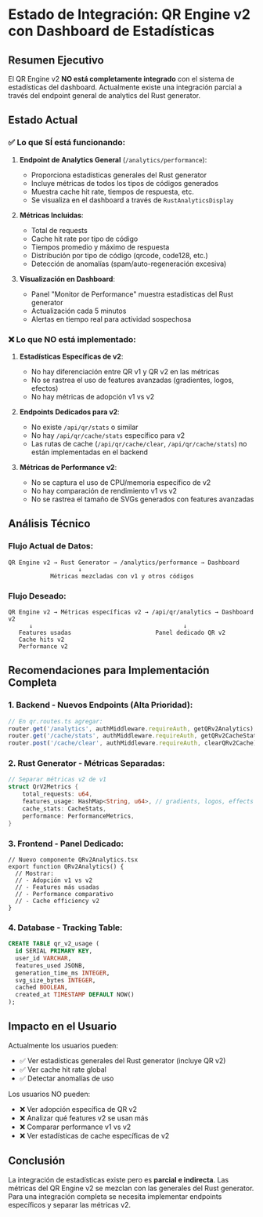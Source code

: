 # Estado de Integración: QR Engine v2 con Dashboard de Estadísticas

## Resumen Ejecutivo

El QR Engine v2 **NO está completamente integrado** con el sistema de estadísticas del dashboard. Actualmente existe una integración parcial a través del endpoint general de analytics del Rust generator.

## Estado Actual

### ✅ Lo que SÍ está funcionando:

1. **Endpoint de Analytics General** (`/analytics/performance`):
   - Proporciona estadísticas generales del Rust generator
   - Incluye métricas de todos los tipos de códigos generados
   - Muestra cache hit rate, tiempos de respuesta, etc.
   - Se visualiza en el dashboard a través de `RustAnalyticsDisplay`

2. **Métricas Incluidas**:
   - Total de requests
   - Cache hit rate por tipo de código
   - Tiempos promedio y máximo de respuesta
   - Distribución por tipo de código (qrcode, code128, etc.)
   - Detección de anomalías (spam/auto-regeneración excesiva)

3. **Visualización en Dashboard**:
   - Panel "Monitor de Performance" muestra estadísticas del Rust generator
   - Actualización cada 5 minutos
   - Alertas en tiempo real para actividad sospechosa

### ❌ Lo que NO está implementado:

1. **Estadísticas Específicas de v2**:
   - No hay diferenciación entre QR v1 y QR v2 en las métricas
   - No se rastrea el uso de features avanzadas (gradientes, logos, efectos)
   - No hay métricas de adopción v1 vs v2

2. **Endpoints Dedicados para v2**:
   - No existe `/api/qr/stats` o similar
   - No hay `/api/qr/cache/stats` específico para v2
   - Las rutas de cache (`/api/qr/cache/clear`, `/api/qr/cache/stats`) no están implementadas en el backend

3. **Métricas de Performance v2**:
   - No se captura el uso de CPU/memoria específico de v2
   - No hay comparación de rendimiento v1 vs v2
   - No se rastrea el tamaño de SVGs generados con features avanzadas

## Análisis Técnico

### Flujo Actual de Datos:
```
QR Engine v2 → Rust Generator → /analytics/performance → Dashboard
                    ↓
            Métricas mezcladas con v1 y otros códigos
```

### Flujo Deseado:
```
QR Engine v2 → Métricas específicas v2 → /api/qr/analytics → Dashboard v2
      ↓                                           ↓
   Features usadas                        Panel dedicado QR v2
   Cache hits v2
   Performance v2
```

## Recomendaciones para Implementación Completa

### 1. Backend - Nuevos Endpoints (Alta Prioridad):
```typescript
// En qr.routes.ts agregar:
router.get('/analytics', authMiddleware.requireAuth, getQRv2Analytics);
router.get('/cache/stats', authMiddleware.requireAuth, getQRv2CacheStats);
router.post('/cache/clear', authMiddleware.requireAuth, clearQRv2Cache);
```

### 2. Rust Generator - Métricas Separadas:
```rust
// Separar métricas v2 de v1
struct QrV2Metrics {
    total_requests: u64,
    features_usage: HashMap<String, u64>, // gradients, logos, effects
    cache_stats: CacheStats,
    performance: PerformanceMetrics,
}
```

### 3. Frontend - Panel Dedicado:
```tsx
// Nuevo componente QRv2Analytics.tsx
export function QRv2Analytics() {
  // Mostrar:
  // - Adopción v1 vs v2
  // - Features más usadas
  // - Performance comparativo
  // - Cache efficiency v2
}
```

### 4. Database - Tracking Table:
```sql
CREATE TABLE qr_v2_usage (
  id SERIAL PRIMARY KEY,
  user_id VARCHAR,
  features_used JSONB,
  generation_time_ms INTEGER,
  svg_size_bytes INTEGER,
  cached BOOLEAN,
  created_at TIMESTAMP DEFAULT NOW()
);
```

## Impacto en el Usuario

Actualmente los usuarios pueden:
- ✅ Ver estadísticas generales del Rust generator (incluye QR v2)
- ✅ Ver cache hit rate global
- ✅ Detectar anomalías de uso

Los usuarios NO pueden:
- ❌ Ver adopción específica de QR v2
- ❌ Analizar qué features v2 se usan más
- ❌ Comparar performance v1 vs v2
- ❌ Ver estadísticas de cache específicas de v2

## Conclusión

La integración de estadísticas existe pero es **parcial e indirecta**. Las métricas del QR Engine v2 se mezclan con las generales del Rust generator. Para una integración completa se necesita implementar endpoints específicos y separar las métricas v2.